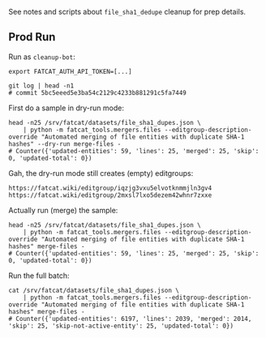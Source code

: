 
See notes and scripts about `file_sha1_dedupe` cleanup for prep details.

## Prod Run

Run as `cleanup-bot`:

    export FATCAT_AUTH_API_TOKEN=[...]

    git log | head -n1
    # commit 5bc5eeed5e3ba54c2129c4233b881291c5fa7449

First do a sample in dry-run mode:

    head -n25 /srv/fatcat/datasets/file_sha1_dupes.json \
        | python -m fatcat_tools.mergers.files --editgroup-description-override "Automated merging of file entities with duplicate SHA-1 hashes" --dry-run merge-files -
    # Counter({'updated-entities': 59, 'lines': 25, 'merged': 25, 'skip': 0, 'updated-total': 0})

Gah, the dry-run mode still creates (empty) editgroups:

    https://fatcat.wiki/editgroup/iqzjg3vxu5elvotknmmjln3gv4
    https://fatcat.wiki/editgroup/2mxsl7lxo5dezem42whnr7zxxe

Actually run (merge) the sample:

    head -n25 /srv/fatcat/datasets/file_sha1_dupes.json \
        | python -m fatcat_tools.mergers.files --editgroup-description-override "Automated merging of file entities with duplicate SHA-1 hashes" merge-files -
    # Counter({'updated-entities': 59, 'lines': 25, 'merged': 25, 'skip': 0, 'updated-total': 0})


Run the full batch:

    cat /srv/fatcat/datasets/file_sha1_dupes.json \
        | python -m fatcat_tools.mergers.files --editgroup-description-override "Automated merging of file entities with duplicate SHA-1 hashes" merge-files -
    # Counter({'updated-entities': 6197, 'lines': 2039, 'merged': 2014, 'skip': 25, 'skip-not-active-entity': 25, 'updated-total': 0})
